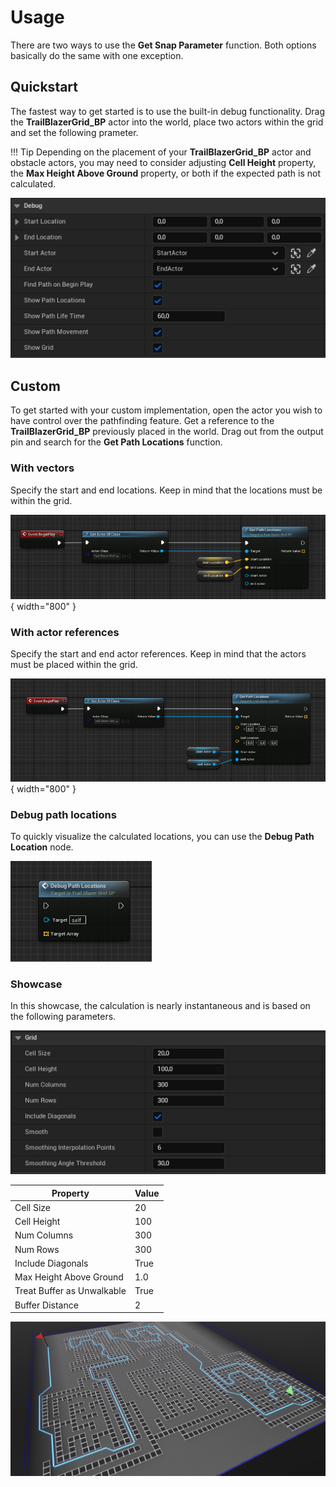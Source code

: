 # Usage

There are two ways to use the **Get Snap Parameter** function. Both options basically do the same with one exception.

## Quickstart

The fastest way to get started is to use the built-in debug functionality. Drag the **TrailBlazerGrid_BP** actor into the world, place two actors within the grid and set the following prameter.

!!! Tip
    Depending on the placement of your **TrailBlazerGrid_BP** actor and obstacle actors, you may need to consider adjusting **Cell Height** property, the **Max Height Above Ground** property, or both if the expected path is not calculated.

![Quickstart](../assets/images/trail-blazer/quickstart.PNG)

## Custom

To get started with your custom implementation, open the actor you wish to have control over the pathfinding feature. Get a reference to the **TrailBlazerGrid_BP** previously placed in the world. Drag out from the output pin and search for the **Get Path Locations** function.

### With vectors

Specify the start and end locations. Keep in mind that the locations must be within the grid.

![Get Path Locations](../assets/images/trail-blazer/custom-setup-1.PNG){ width="800" }

### With actor references

Specify the start and end actor references. Keep in mind that the actors must be placed within the grid.

![Get Path Locations](../assets/images/trail-blazer/custom-setup-2.PNG){ width="800" }

### Debug path locations

To quickly visualize the calculated locations, you can use the **Debug Path Location** node.

![Get Path Locations](../assets/images/trail-blazer/debug-path-locations.PNG)

### Showcase

In this showcase, the calculation is nearly instantaneous and is based on the following parameters.

![Grid](../assets/images/trail-blazer/grid.PNG)

| Property                 | Value    |
| ------------------------ | ------- |
| Cell Size| 20 |
| Cell Height| 100 |
| Num Columns | 300 |
| Num Rows | 300 |
| Include Diagonals | True |
| Max Height Above Ground | 1.0 |
| Treat Buffer as Unwalkable | True |
| Buffer Distance | 2 |

![Get Path Locations](../assets/images/trail-blazer/example.PNG)
